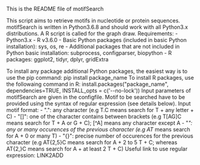 This is the README file of motifSearch

This script aims to retrieve motifs in nucleotide or protein sequences.
motifSearch is written in Python3.6.8 and should work with all Python3.x distributions. A R script is called for the graph draw.
Requirements:
    - Python3.x
    - R v3.6.0
    - Basic Python packages (included in basic Python installation): sys, os, re
    - Additional packages that are not included in Python basic installation: subprocess, configparser, biopython
    - R packages: ggplot2, tidyr, dplyr, gridExtra

To install any package additional Python packages, the easiest way is to use the pip command: pip install package_name
To install R packages, use the followaing command in R: install.packages("package_name", dependencies=TRUE, INSTALL_opts = c('--no-lock'))
Input parameters of motifSearch are given in the configfile.
Motif to be searched have to be provided using the syntax of regular expression (see details below).
Input motif format:
    - ".": any character (e.g T.C means search for T + any letter + C)
    - "[]": one of the character contains between brackets (e.g T[AG]C means search for T + A or G + C); [^A] means any character except A
    - "*": any or many occurences of the previous character (e.g AT* means search for A + 0 or many T)
    - "{}": precise number of occurences for the previous character (e.g AT{2,5}C means search for A + 2 to 5 T + C; whereas AT{2,}C means search for A + at least 2 T + C)
Useful link to use regular expression: LINK2ADD

